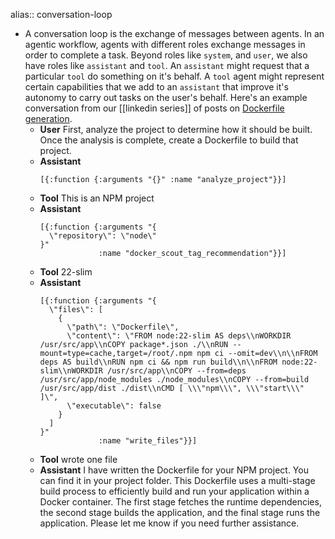 alias:: conversation-loop

- A conversation loop is the exchange of messages between agents.  In an agentic workflow, agents with different roles exchange messages in order to complete a task.  Beyond roles like `system`, and `user`, we also have roles like `assistant` and `tool`.  An `assistant` might request that a particular `tool` do something on it's behalf.  A `tool` agent might represent certain capabilities that we add to an `assistant` that improve it's autonomy to carry out tasks on the user's behalf.  Here's an example conversation from our [[linkedin series]] of posts on [Dockerfile generation](https://www.linkedin.com/pulse/docker-labs-genai-3-docker-xkjre/?trackingId=THZlzp%2FJQBKzpF0cbWghkQ%3D%3D).
	- **User** 
	  First, analyze the project to determine how it should be built.  Once the analysis is complete, create a Dockerfile to build that project.
	- **Assistant** 
	  ```
	  [{:function {:arguments "{}" :name "analyze_project"}}]
	  ```
	- **Tool**
	  This is an NPM project
	- **Assistant**
	  ```
	  [{:function {:arguments "{
	    \"repository\": \"node\"
	  }"
	               :name "docker_scout_tag_recommendation"}}]
	  ```
	- **Tool**
	  22-slim
	- **Assistant**
	  ```
	  [{:function {:arguments "{
	    \"files\": [
	      {
	        \"path\": \"Dockerfile\",
	        \"content\": \"FROM node:22-slim AS deps\\nWORKDIR /usr/src/app\\nCOPY package*.json ./\\nRUN --mount=type=cache,target=/root/.npm npm ci --omit=dev\\n\\nFROM deps AS build\\nRUN npm ci && npm run build\\n\\nFROM node:22-slim\\nWORKDIR /usr/src/app\\nCOPY --from=deps /usr/src/app/node_modules ./node_modules\\nCOPY --from=build /usr/src/app/dist ./dist\\nCMD [ \\\"npm\\\", \\\"start\\\" ]\",
	        \"executable\": false
	      }
	    ]
	  }"
	               :name "write_files"}}]
	  ```
	- **Tool**
	  wrote one file
	- **Assistant**
	  I have written the Dockerfile for your NPM project. You can find it in your project folder. This Dockerfile uses a multi-stage build process to efficiently build and run your application within a Docker container. The first stage fetches the runtime dependencies, the second stage builds the application, and the final stage runs the application. Please let me know if you need further assistance.